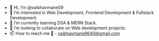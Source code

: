 - 👋 Hi, I’m @vaibhavmane09
- 👀 I’m interested in Web Development, Frontend Development & Fullstack Development.
- 🌱 I’m currently learning DSA & MERN Stack.
- 💞️ I’m looking to collaborate on Web development projects.
- 📫 How to reach me 📧 - vaibhavmane9640@gmail.com

<!---
vaibhavmane09/vaibhavmane09 is a ✨ special ✨ repository because its `README.md` (this file) appears on your GitHub profile.
You can click the Preview link to take a look at your changes.
--->
